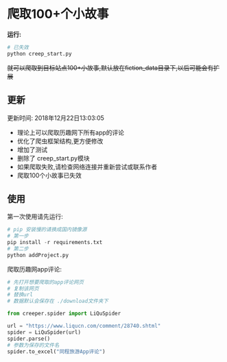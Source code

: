# 爬取100+个小故事

**运行:**

```python
# 已失效
python creep_start.py
```

~~就可以爬取到目标站点100+小故事,默认放在fiction_data目录下,以后可能会有扩展~~

## 更新

更新时间: 2018年12月22日13:03:05

- 理论上可以爬取历趣网下所有app的评论
- 优化了爬虫框架结构,更方便修改
- 增加了测试
- 删除了 creep_start.py模块
- 如果爬取失败,请检查网络连接并重新尝试或联系作者
- 爬取100个小故事已失效

## 使用

第一次使用请先运行:

```python
# pip 安装慢的请换成国内镜像源
# 第一步
pip install -r requirements.txt
# 第二步
python addProject.py
```

爬取历趣网app评论:

```python
# 先打开想要爬取的app评论网页
# 复制该网页
# 替换url
# 数据默认会保存在 ./download文件夹下

from creeper.spider import LiQuSpider

url = "https://www.liqucn.com/comment/28740.shtml"
spider = LiQuSpider(url)
spider.parse()
# 参数为保存的文件名
spider.to_excel("同程旅游App评论")
```
